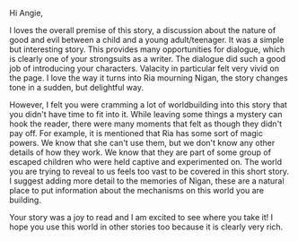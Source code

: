 

Hi Angie,

I loves the overall premise of this story, a discussion about the nature of good and evil between a child and a young adult/teenager. It was a simple but interesting story. This provides many opportunities for dialogue, which is clearly one of your strongsuits as a writer. The dialogue did such a good job of introducing your characters. Valacity in particular felt very vivid on the page. I love the way it turns into Ria mourning Nigan, the story changes tone in a sudden, but delightful way.

However, I felt you were cramming a lot of worldbuilding into this story that you didn't have time to fit into it. While leaving some things a mystery can hook the reader, there were many moments that felt as though they didn't pay off. For example, it is mentioned that Ria has some sort of magic powers. We know that she can't use them, but we don't know any other details of how they work. We know that they are part of some group of escaped children who were held captive and experimented on. The world you are trying to reveal to us feels too vast to be covered in this short story. I suggest adding more detail to the memories of Nigan, these are a natural place to put information about the mechanisms on this world you are building.

Your story was a joy to read and I am excited to see where you take it! I hope you use this world in other stories too because it is clearly very rich. 